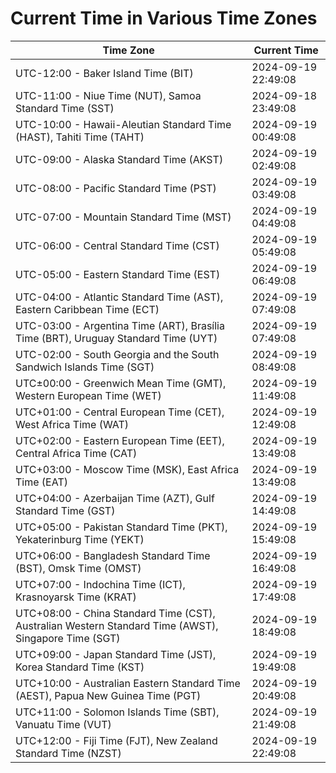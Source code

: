 # Current Time in Various Time Zones

| Time Zone | Current Time |
|-----------|--------------|
| UTC-12:00 - Baker Island Time (BIT) | 2024-09-19 22:49:08 |
| UTC-11:00 - Niue Time (NUT), Samoa Standard Time (SST) | 2024-09-18 23:49:08 |
| UTC-10:00 - Hawaii-Aleutian Standard Time (HAST), Tahiti Time (TAHT) | 2024-09-19 00:49:08 |
| UTC-09:00 - Alaska Standard Time (AKST) | 2024-09-19 02:49:08 |
| UTC-08:00 - Pacific Standard Time (PST) | 2024-09-19 03:49:08 |
| UTC-07:00 - Mountain Standard Time (MST) | 2024-09-19 04:49:08 |
| UTC-06:00 - Central Standard Time (CST) | 2024-09-19 05:49:08 |
| UTC-05:00 - Eastern Standard Time (EST) | 2024-09-19 06:49:08 |
| UTC-04:00 - Atlantic Standard Time (AST), Eastern Caribbean Time (ECT) | 2024-09-19 07:49:08 |
| UTC-03:00 - Argentina Time (ART), Brasília Time (BRT), Uruguay Standard Time (UYT) | 2024-09-19 07:49:08 |
| UTC-02:00 - South Georgia and the South Sandwich Islands Time (SGT) | 2024-09-19 08:49:08 |
| UTC±00:00 - Greenwich Mean Time (GMT), Western European Time (WET) | 2024-09-19 11:49:08 |
| UTC+01:00 - Central European Time (CET), West Africa Time (WAT) | 2024-09-19 12:49:08 |
| UTC+02:00 - Eastern European Time (EET), Central Africa Time (CAT) | 2024-09-19 13:49:08 |
| UTC+03:00 - Moscow Time (MSK), East Africa Time (EAT) | 2024-09-19 13:49:08 |
| UTC+04:00 - Azerbaijan Time (AZT), Gulf Standard Time (GST) | 2024-09-19 14:49:08 |
| UTC+05:00 - Pakistan Standard Time (PKT), Yekaterinburg Time (YEKT) | 2024-09-19 15:49:08 |
| UTC+06:00 - Bangladesh Standard Time (BST), Omsk Time (OMST) | 2024-09-19 16:49:08 |
| UTC+07:00 - Indochina Time (ICT), Krasnoyarsk Time (KRAT) | 2024-09-19 17:49:08 |
| UTC+08:00 - China Standard Time (CST), Australian Western Standard Time (AWST), Singapore Time (SGT) | 2024-09-19 18:49:08 |
| UTC+09:00 - Japan Standard Time (JST), Korea Standard Time (KST) | 2024-09-19 19:49:08 |
| UTC+10:00 - Australian Eastern Standard Time (AEST), Papua New Guinea Time (PGT) | 2024-09-19 20:49:08 |
| UTC+11:00 - Solomon Islands Time (SBT), Vanuatu Time (VUT) | 2024-09-19 21:49:08 |
| UTC+12:00 - Fiji Time (FJT), New Zealand Standard Time (NZST) | 2024-09-19 22:49:08 |
